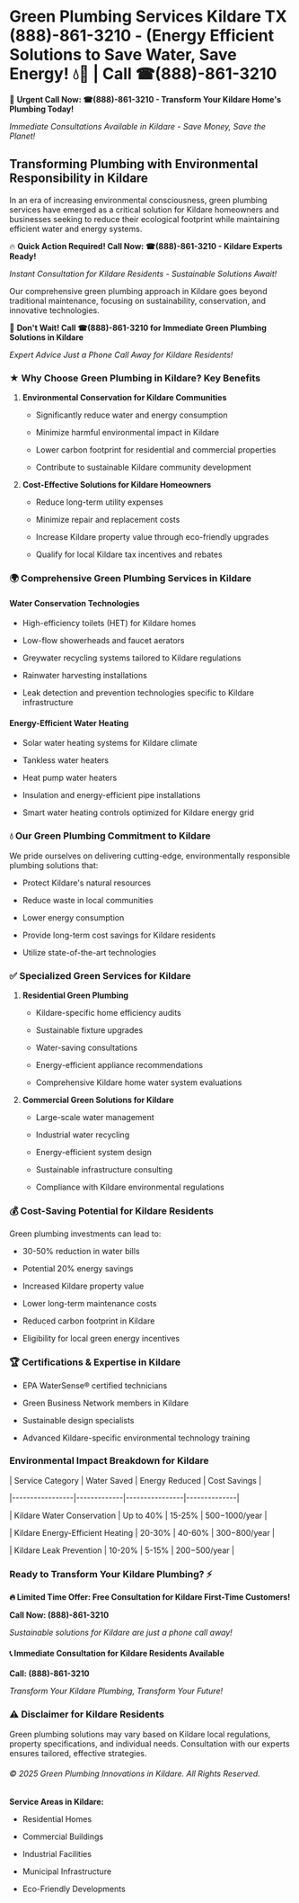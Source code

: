 # Green Plumbing Services Kildare TX (888)-861-3210 - (Energy Efficient Solutions to Save Water, Save Energy! 💧🌿 | Call ☎(888)-861-3210

🚨 **Urgent Call Now: ☎(888)-861-3210 - Transform Your Kildare Home's Plumbing Today!**
*Immediate Consultations Available in Kildare - Save Money, Save the Planet!*

## Transforming Plumbing with Environmental Responsibility in Kildare

In an era of increasing environmental consciousness, green plumbing services have emerged as a critical solution for Kildare homeowners and businesses seeking to reduce their ecological footprint while maintaining efficient water and energy systems. 

🔥 **Quick Action Required! Call Now: ☎(888)-861-3210 - Kildare Experts Ready!**
*Instant Consultation for Kildare Residents - Sustainable Solutions Await!*

Our comprehensive green plumbing approach in Kildare goes beyond traditional maintenance, focusing on sustainability, conservation, and innovative technologies.

🚨 **Don't Wait! Call ☎(888)-861-3210 for Immediate Green Plumbing Solutions in Kildare**
*Expert Advice Just a Phone Call Away for Kildare Residents!*

### ★ Why Choose Green Plumbing in Kildare? Key Benefits

1. **Environmental Conservation for Kildare Communities** 
   - Significantly reduce water and energy consumption
   - Minimize harmful environmental impact in Kildare
   - Lower carbon footprint for residential and commercial properties
   - Contribute to sustainable Kildare community development

2. **Cost-Effective Solutions for Kildare Homeowners** 
   - Reduce long-term utility expenses
   - Minimize repair and replacement costs
   - Increase Kildare property value through eco-friendly upgrades
   - Qualify for local Kildare tax incentives and rebates

### 🌍 Comprehensive Green Plumbing Services in Kildare

#### Water Conservation Technologies
- High-efficiency toilets (HET) for Kildare homes
- Low-flow showerheads and faucet aerators
- Greywater recycling systems tailored to Kildare regulations
- Rainwater harvesting installations
- Leak detection and prevention technologies specific to Kildare infrastructure

#### Energy-Efficient Water Heating
- Solar water heating systems for Kildare climate
- Tankless water heaters
- Heat pump water heaters
- Insulation and energy-efficient pipe installations
- Smart water heating controls optimized for Kildare energy grid

### 💧 Our Green Plumbing Commitment to Kildare

We pride ourselves on delivering cutting-edge, environmentally responsible plumbing solutions that:
- Protect Kildare's natural resources
- Reduce waste in local communities
- Lower energy consumption
- Provide long-term cost savings for Kildare residents
- Utilize state-of-the-art technologies

### ✅ Specialized Green Services for Kildare

1. **Residential Green Plumbing**
   - Kildare-specific home efficiency audits
   - Sustainable fixture upgrades
   - Water-saving consultations
   - Energy-efficient appliance recommendations
   - Comprehensive Kildare home water system evaluations

2. **Commercial Green Solutions for Kildare**
   - Large-scale water management
   - Industrial water recycling
   - Energy-efficient system design
   - Sustainable infrastructure consulting
   - Compliance with Kildare environmental regulations

### 💰 Cost-Saving Potential for Kildare Residents

Green plumbing investments can lead to:
- 30-50% reduction in water bills
- Potential 20% energy savings
- Increased Kildare property value
- Lower long-term maintenance costs
- Reduced carbon footprint in Kildare
- Eligibility for local green energy incentives

### 🏆 Certifications & Expertise in Kildare

- EPA WaterSense® certified technicians
- Green Business Network members in Kildare
- Sustainable design specialists
- Advanced Kildare-specific environmental technology training

### Environmental Impact Breakdown for Kildare

| Service Category | Water Saved | Energy Reduced | Cost Savings |
|-----------------|-------------|----------------|--------------|
| Kildare Water Conservation | Up to 40% | 15-25% | $500-$1000/year |
| Kildare Energy-Efficient Heating | 20-30% | 40-60% | $300-$800/year |
| Kildare Leak Prevention | 10-20% | 5-15% | $200-$500/year |

### Ready to Transform Your Kildare Plumbing? ⚡

**🔥 Limited Time Offer: Free Consultation for Kildare First-Time Customers!**

**Call Now: (888)-861-3210**
*Sustainable solutions for Kildare are just a phone call away!*

#### 📞 Immediate Consultation for Kildare Residents Available

**Call: (888)-861-3210**
*Transform Your Kildare Plumbing, Transform Your Future!*

### ⚠️ Disclaimer for Kildare Residents

Green plumbing solutions may vary based on Kildare local regulations, property specifications, and individual needs. Consultation with our experts ensures tailored, effective strategies.

###### © 2025 Green Plumbing Innovations in Kildare. All Rights Reserved.

**Service Areas in Kildare:** 
- Residential Homes
- Commercial Buildings
- Industrial Facilities
- Municipal Infrastructure
- Eco-Friendly Developments